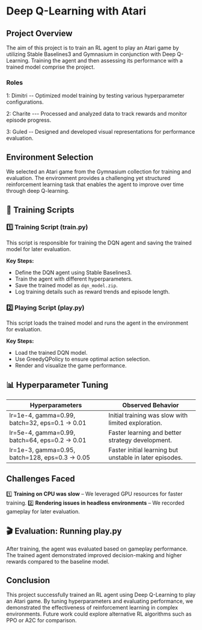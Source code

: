 # Deep Q-Learning with Atari

##  Project Overview
The aim of this project is to train an RL agent to play an Atari game by utilizing Stable Baselines3 and Gymnasium in conjunction with Deep Q-Learning. Training the agent and then assessing its performance with a trained model comprise the project.

### Roles 
1: Dimitri -- Optimized model training by testing various hyperparameter configurations.

2: Charite --- Processed and analyzed data to track rewards and monitor episode progress.

3: Guled -- Designed and developed visual representations for performance evaluation.

## Environment Selection
We selected an Atari game from the Gymnasium collection for training and evaluation. The environment provides a challenging yet structured reinforcement learning task that enables the agent to improve over time through deep Q-learning.

## 📜 Training Scripts
### 1️⃣ Training Script (train.py)
This script is responsible for training the DQN agent and saving the trained model for later evaluation.

**Key Steps:**
- Define the DQN agent using Stable Baselines3.
- Train the agent with different hyperparameters.
- Save the trained model as `dqn_model.zip`.
- Log training details such as reward trends and episode length.

### 2️⃣ Playing Script (play.py)
This script loads the trained model and runs the agent in the environment for evaluation.

**Key Steps:**
- Load the trained DQN model.
- Use GreedyQPolicy to ensure optimal action selection.
- Render and visualize the game performance.

## 📊 Hyperparameter Tuning
| Hyperparameters | Observed Behavior |
|---------------|------------------|
| lr=1e-4, gamma=0.99, batch=32, eps=0.1 → 0.01 | Initial training was slow with limited exploration. |
| lr=5e-4, gamma=0.99, batch=64, eps=0.2 → 0.01 | Faster learning and better strategy development. |
| lr=1e-3, gamma=0.95, batch=128, eps=0.3 → 0.05 | Faster initial learning but unstable in later episodes. |

##  Challenges Faced
1️⃣ **Training on CPU was slow** – We leveraged GPU resources for faster training.
2️⃣ **Rendering issues in headless environments** – We recorded gameplay for later evaluation.

## 🎬 Evaluation: Running play.py
After training, the agent was evaluated based on gameplay performance. The trained agent demonstrated improved decision-making and higher rewards compared to the baseline model.


## Conclusion
This project successfully trained an RL agent using Deep Q-Learning to play an Atari game. By tuning hyperparameters and evaluating performance, we demonstrated the effectiveness of reinforcement learning in complex environments. Future work could explore alternative RL algorithms such as PPO or A2C for comparison.

